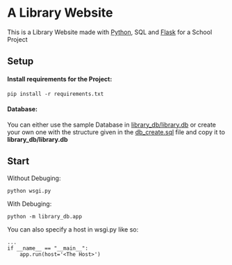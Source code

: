 # A Library Website
This is a Library Website made with [Python](https://github.com/python/cpython), SQL and [Flask](https://github.com/pallets/flask) for a School Project

## Setup

#### Install requirements for the Project:
```
pip install -r requirements.txt
```
#### Database:

You can either use the sample Database in  [library_db/library.db](https://github.com/sdaqo/library_website/blob/main/library_db/library.db) or create your own one with the structure given in the [db_create.sql](https://github.com/sdaqo/library_website/blob/main/db_create.sql) file and copy it to **library_db/library.db**

## Start

Without Debuging:
```
python wsgi.py
```

With Debuging:
```
python -m library_db.app
```
You can also specify a host in wsgi.py like so:
```
...
if __name__ == "__main__":
    app.run(host='<The Host>')
```
